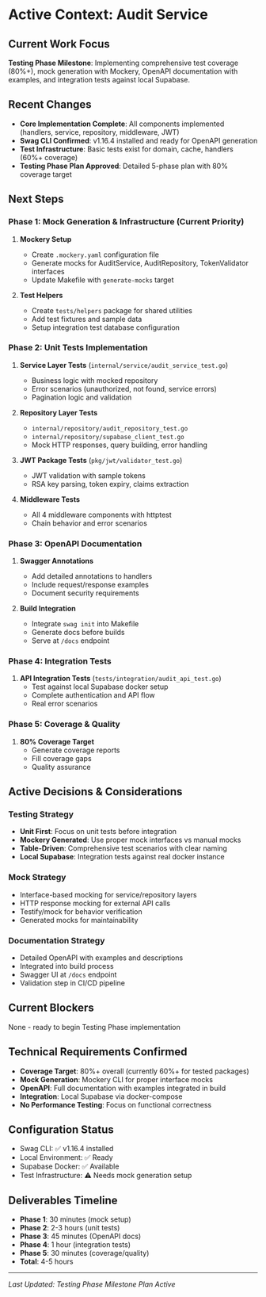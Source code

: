 <!-- activeContext.md -->

# Active Context: Audit Service

## Current Work Focus
**Testing Phase Milestone**: Implementing comprehensive test coverage (80%+), mock generation with Mockery, OpenAPI documentation with examples, and integration tests against local Supabase.

## Recent Changes
- **Core Implementation Complete**: All components implemented (handlers, service, repository, middleware, JWT)
- **Swag CLI Confirmed**: v1.16.4 installed and ready for OpenAPI generation
- **Test Infrastructure**: Basic tests exist for domain, cache, handlers (60%+ coverage)
- **Testing Phase Plan Approved**: Detailed 5-phase plan with 80% coverage target

## Next Steps

### **Phase 1: Mock Generation & Infrastructure** (Current Priority)
1. **Mockery Setup**
   - Create `.mockery.yaml` configuration file
   - Generate mocks for AuditService, AuditRepository, TokenValidator interfaces
   - Update Makefile with `generate-mocks` target

2. **Test Helpers**
   - Create `tests/helpers` package for shared utilities
   - Add test fixtures and sample data
   - Setup integration test database configuration

### **Phase 2: Unit Tests Implementation**
1. **Service Layer Tests** (`internal/service/audit_service_test.go`)
   - Business logic with mocked repository
   - Error scenarios (unauthorized, not found, service errors)
   - Pagination logic and validation

2. **Repository Layer Tests**
   - `internal/repository/audit_repository_test.go`
   - `internal/repository/supabase_client_test.go`
   - Mock HTTP responses, query building, error handling

3. **JWT Package Tests** (`pkg/jwt/validator_test.go`)
   - JWT validation with sample tokens
   - RSA key parsing, token expiry, claims extraction

4. **Middleware Tests**
   - All 4 middleware components with httptest
   - Chain behavior and error scenarios

### **Phase 3: OpenAPI Documentation**
1. **Swagger Annotations**
   - Add detailed annotations to handlers
   - Include request/response examples
   - Document security requirements

2. **Build Integration**
   - Integrate `swag init` into Makefile
   - Generate docs before builds
   - Serve at `/docs` endpoint

### **Phase 4: Integration Tests**
1. **API Integration Tests** (`tests/integration/audit_api_test.go`)
   - Test against local Supabase docker setup
   - Complete authentication and API flow
   - Real error scenarios

### **Phase 5: Coverage & Quality**
1. **80% Coverage Target**
   - Generate coverage reports
   - Fill coverage gaps
   - Quality assurance

## Active Decisions & Considerations

### Testing Strategy
- **Unit First**: Focus on unit tests before integration
- **Mockery Generated**: Use proper mock interfaces vs manual mocks
- **Table-Driven**: Comprehensive test scenarios with clear naming
- **Local Supabase**: Integration tests against real docker instance

### Mock Strategy
- Interface-based mocking for service/repository layers
- HTTP response mocking for external API calls
- Testify/mock for behavior verification
- Generated mocks for maintainability

### Documentation Strategy
- Detailed OpenAPI with examples and descriptions
- Integrated into build process
- Swagger UI at `/docs` endpoint
- Validation step in CI/CD pipeline

## Current Blockers
None - ready to begin Testing Phase implementation

## Technical Requirements Confirmed
- **Coverage Target**: 80%+ overall (currently 60%+ for tested packages)
- **Mock Generation**: Mockery CLI for proper interface mocks
- **OpenAPI**: Full documentation with examples integrated in build
- **Integration**: Local Supabase via docker-compose
- **No Performance Testing**: Focus on functional correctness

## Configuration Status
- Swag CLI: ✅ v1.16.4 installed
- Local Environment: ✅ Ready
- Supabase Docker: ✅ Available
- Test Infrastructure: ⚠️ Needs mock generation setup

## Deliverables Timeline
- **Phase 1**: 30 minutes (mock setup)
- **Phase 2**: 2-3 hours (unit tests)
- **Phase 3**: 45 minutes (OpenAPI docs)
- **Phase 4**: 1 hour (integration tests)
- **Phase 5**: 30 minutes (coverage/quality)
- **Total**: 4-5 hours

---

*Last Updated: Testing Phase Milestone Plan Active* 